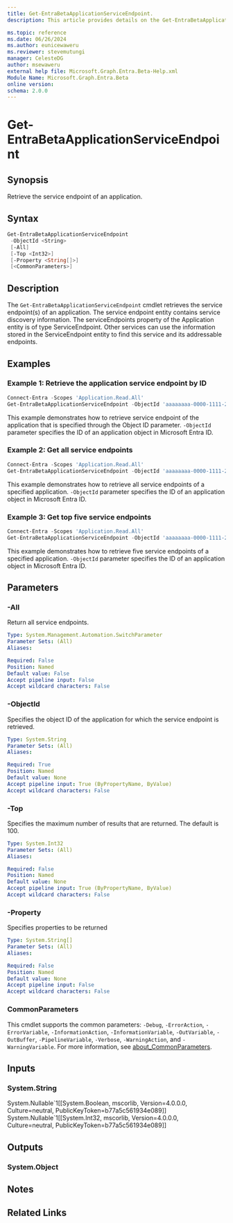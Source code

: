```yaml
---
title: Get-EntraBetaApplicationServiceEndpoint.
description: This article provides details on the Get-EntraBetaApplicationServiceEndpoint command.

ms.topic: reference
ms.date: 06/26/2024
ms.author: eunicewaweru
ms.reviewer: stevemutungi
manager: CelesteDG
author: msewaweru
external help file: Microsoft.Graph.Entra.Beta-Help.xml
Module Name: Microsoft.Graph.Entra.Beta
online version:
schema: 2.0.0
---
```


# Get-EntraBetaApplicationServiceEndpoint

## Synopsis

Retrieve the service endpoint of an application.

## Syntax

```powershell
Get-EntraBetaApplicationServiceEndpoint
 -ObjectId <String>
 [-All]
 [-Top <Int32>]
 [-Property <String[]>]
 [<CommonParameters>]
```

## Description

The `Get-EntraBetaApplicationServiceEndpoint` cmdlet retrieves the service endpoint(s) of an application.
The service endpoint entity contains service discovery information.
The serviceEndpoints property of the Application entity is of type ServiceEndpoint.
Other services can use the information stored in the ServiceEndpoint entity to find this service and its addressable endpoints.

## Examples

### Example 1: Retrieve the application service endpoint by ID

```powershell
Connect-Entra -Scopes 'Application.Read.All'
Get-EntraBetaApplicationServiceEndpoint -ObjectId 'aaaaaaaa-0000-1111-2222-bbbbbbbbbbbb'
```

This example demonstrates how to retrieve service endpoint of the application that is specified through the Object ID parameter.
`-ObjectId` parameter specifies the ID of an application object in Microsoft Entra ID.

### Example 2: Get all service endpoints

```powershell
Connect-Entra -Scopes 'Application.Read.All'
Get-EntraBetaApplicationServiceEndpoint -ObjectId 'aaaaaaaa-0000-1111-2222-bbbbbbbbbbbb' -All 
```

This example demonstrates how to retrieve all service endpoints of a specified application.
`-ObjectId` parameter specifies the ID of an application object in Microsoft Entra ID.

### Example 3: Get top five service endpoints

```powershell
Connect-Entra -Scopes 'Application.Read.All'
Get-EntraBetaApplicationServiceEndpoint -ObjectId 'aaaaaaaa-0000-1111-2222-bbbbbbbbbbbb' -Top 5
```

This example demonstrates how to retrieve five service endpoints of a specified application.
`-ObjectId` parameter specifies the ID of an application object in Microsoft Entra ID.

## Parameters

### -All

Return all service endpoints.

```yaml
Type: System.Management.Automation.SwitchParameter
Parameter Sets: (All)
Aliases:

Required: False
Position: Named
Default value: False
Accept pipeline input: False
Accept wildcard characters: False
```

### -ObjectId

Specifies the object ID of the application for which the service endpoint is retrieved.

```yaml
Type: System.String
Parameter Sets: (All)
Aliases:

Required: True
Position: Named
Default value: None
Accept pipeline input: True (ByPropertyName, ByValue)
Accept wildcard characters: False
```

### -Top

Specifies the maximum number of results that are returned.
The default is 100.

```yaml
Type: System.Int32
Parameter Sets: (All)
Aliases:

Required: False
Position: Named
Default value: None
Accept pipeline input: True (ByPropertyName, ByValue)
Accept wildcard characters: False
```

### -Property

Specifies properties to be returned

```yaml
Type: System.String[]
Parameter Sets: (All)
Aliases:

Required: False
Position: Named
Default value: None
Accept pipeline input: False
Accept wildcard characters: False
```

### CommonParameters

This cmdlet supports the common parameters: `-Debug`, `-ErrorAction`, `-ErrorVariable`, `-InformationAction`, `-InformationVariable`, `-OutVariable`, `-OutBuffer`, `-PipelineVariable`, `-Verbose`, `-WarningAction`, and `-WarningVariable`. For more information, see [about_CommonParameters](https://go.microsoft.com/fwlink/?LinkID=113216).

## Inputs

### System.String

System.Nullable\`1\[\[System.Boolean, mscorlib, Version=4.0.0.0, Culture=neutral, PublicKeyToken=b77a5c561934e089\]\] System.Nullable\`1\[\[System.Int32, mscorlib, Version=4.0.0.0, Culture=neutral, PublicKeyToken=b77a5c561934e089\]\]

## Outputs

### System.Object

## Notes

## Related Links
